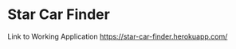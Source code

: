 # Star Car Finder

Link to Working Application
<a href ="https://star-car-finder.herokuapp.com/" target="_blank">https://star-car-finder.herokuapp.com/</a>